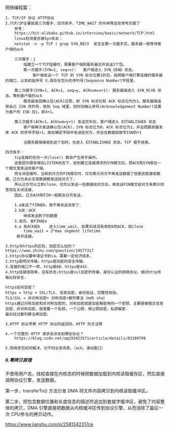 
网络编程篇：

    1. TCP/IP 协议 HTTP协议
    2.TCP/IP主要就是三次握手，四次挥手，TIME_WAIT 的作用等这些常考的题了
        参考：
        https://hit-alibaba.github.io/interview/basic/network/TCP.html
        linux检测是否被Syn攻击：
        netstat -n -p TCP | grep SYN_RECV  发生在第一次握手完，服务器一致等待客户端的ack
    
        三次握手：j
            指建立一个TCP连接时，需要客户端和服务器总共发送3个包。
            第一次握手(SYN=1, seq=x):   客户端进入 SYN_SEND 状态。 
                客户端发送一个 TCP 的 SYN 标志位置1的包，指明客户端打算连接的服务器的端口，以及初始序号 X,保存在包头的序列号(Sequence Number)字段里。
    
        第二次握手(SYN=1, ACK=1, seq=y, ACKnum=x+1): 服务器端进入 SYN_RCVD 状态。等到客户端的ack
            服务器发回确认包(ACK)应答。即 SYN 标志位和 ACK 标志位均为1。服务器端选择自己 ISN 序列号，放到 Seq 域里，同时将确认序号(Acknowledgement Number)设置为客户的 ISN 加1，即X+1。 
    
        第三次握手(ACK=1，ACKnum=y+1) 发送完毕后，客户端进入 ESTABLISHED 状态
            客户端再次发送确认包(ACK)，SYN 标志位为0，ACK 标志位为1，并且把服务器发来 ACK 的序号字段+1，放在确定字段中发送给对方，并且在数据段放写ISN的+1
    
            当服务器端接收到这个包时，也进入 ESTABLISHED 状态，TCP 握手结束。
    
    四次挥手：
        tcp连接的任何一方close() 都会产生挥手操作。
        这是因为服务端在LISTEN状态下，收到建立连接请求的SYN报文后，把ACK和SYN放在一个报文里发送给客户端。
        而关闭连接时，当收到对方的FIN报文时，仅仅表示对方不再发送数据了但是还能接收数据，己方也未必全部数据都发送给对方了，
        所以己方可以立即close，也可以发送一些数据给对方后，再发送FIN报文给对方来表示同意现在关闭连接，
        因此，己方ACK和FIN一般都会分开发送.
    
        1.a发送了FIN给b，我不再发送消息了.
        2.b说：ACK
            继续发送剩下的数据
        3.发完，发FIN给a
        4.a 发ACK给b    进入time_wait, 如果后续没有收到b的ACK，就close
            time_wait = 2*max segment lifetime
         断开连接。
    
    3.http与https的区别，加密怎么加的？
    https://www.zhihu.com/question/19577317
    1.https协议要申请证书到ca，需要一定经济成本.
    2.http是明文传输，https是加密的安全传输.
    3.连接的端口不一样，http是80，https是443.
    4.http连接很简单，没有状态;https是ssl加密的传输，身份认证的网络协议，相对http传输比较安全.
    
    https如何加密？
    https = http + SSL/TLS. 信息加密，身份验证，完整性校验。
    TLS/SSL = 非对称加密+ 对称加密+散列算法（md5 sha）
    https通过对称加密和非对称加密的，对称加密就是加密解密用同一个密钥，主要是做报文信息加密，非对称加密，就是要一个私钥，一个公钥，用公钥加密，私钥解密.
    最后经过散列算法再加密。
    
    3.HTTP 协议考察 HTTP 协议的返回码、HTTP 的方法等
    
    4.一个完整的 HTTP 请求会涉及到哪些协议？
        https://blog.csdn.net/qq193423571/article/details/83109799
    
    5.网络丢包如何解决，分不同业务场景。（ack，滑动窗口）

##### 6.零拷贝原理

不使用用户态，线程直接在内核态的时候把数据加载到内核读取缓存区，然后直接调用协议引擎，发送数据。

第一步，transferTo() 方法引发 DMA 将文件内容拷贝到内核读取缓冲区。

第二步，把包含数据位置和长度信息的描述符追加到套接字缓冲区，避免了内容整体的拷贝，DMA 引擎直接把数据从内核缓冲区传到协议引擎，从而消除了最后一次 CPU参与的拷贝动作。

https://www.jianshu.com/p/2581342317ce